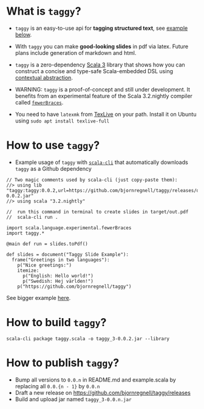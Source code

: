 # What is `taggy`?


* `taggy` is an easy-to-use api for **tagging structured text**, see [example below](https://github.com/bjornregnell/taggy#how-to-use-taggy).

* With `taggy` you can make **good-looking slides** in pdf via latex. Future plans include generation of markdown and html.

* `taggy` is a zero-dependency [Scala 3](https://docs.scala-lang.org/scala3/new-in-scala3.html) library that shows how you can construct a concise and type-safe Scala-embedded DSL using [contextual abstraction](https://docs.scala-lang.org/scala3/reference/contextual/index.html). 

* WARNING: `taggy` is a proof-of-concept and still under development. It benefits from an experimental feature of the Scala 3.2.nightly compiler called [`fewerBraces`](https://docs.scala-lang.org/sips/fewer-braces.html).

* You need to have `latexmk` from [TexLive](https://tug.org/texlive/) on your path. Install it on Ubuntu using `sudo apt install texlive-full`

# How to use `taggy`?

* Example usage of `taggy` with [`scala-cli`](https://scala-cli.virtuslab.org/) that automatically downloads `taggy` as a Github dependency
```
// Two magic comments used by scala-cli (just copy-paste them):
//> using lib "taggy:taggy:0.0.2,url=https://github.com/bjornregnell/taggy/releases/download/v0.0.2/taggy_3-0.0.2.jar"
//> using scala "3.2.nightly"

//  run this command in terminal to create slides in target/out.pdf 
//  scala-cli run .

import scala.language.experimental.fewerBraces
import taggy.*

@main def run = slides.toPdf()

def slides = document("Taggy Slide Example"):
  frame("Greetings in two languages"):
    p("Nice greetings:")
    itemize:
      p("English: Hello world!")
      p("Swedish: Hej världen!")
    p("https://github.com/bjornregnell/taggy")
```

See bigger example [here](https://github.com/bjornregnell/taggy/tree/main/example.scala).

# How to build `taggy`?

`scala-cli package taggy.scala -o taggy_3-0.0.2.jar --library`

# How to publish `taggy`? 

* Bump all versions to `0.0.n` in README.md and example.scala by replacing all `0.0.{n - 1}` by `0.0.n`  
* Draft a new release on https://github.com/bjornregnell/taggy/releases
* Build and upload jar named `taggy_3-0.0.n.jar` 